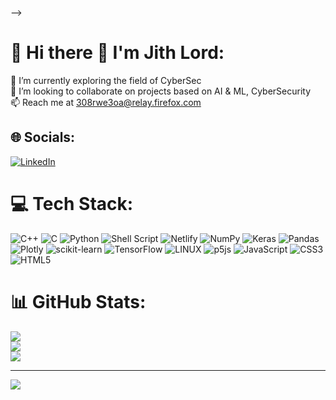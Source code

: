 <!-- <p align="left">  <img src="https://komarev.com/ghpvc/?username=USERNAME&label=Views&color=blue&style=plastic" alt="jithlord" /> 
 </p> 

 
### Hi there 👋 I'm Jith Lord

- 🔭 I’m currently exploring the field of CyberSec
- 👯 I’m looking to collaborate on projects based on Computer Vision, AI & ML, and CyberSecurity
- 📫 Reach me at 308rwe3oa@relay.firefox.com

</br></br>

[![Jithin’s github stats](https://github-readme-stats.vercel.app/api?username=jithlord&theme=midnight-purple&show_icons=true)](https://github.com/jithlord)
<a href="https://github.com/jithlord">
  <img align="left" src="https://github-readme-stats.vercel.app/api/top-langs/?username=jithlord&theme=dark&hide_langs_below=1" />
</a>

</br></br>
</br></br>
<!-- ### Connect with Me
<a href="https://www.linkedin.com/in/jithin-nambiar-j/"><img align="left" src="https://raw.githubusercontent.com/jithlord/jithlord/main/images/linkedin.svg" alt="Yu Shi | LinkedIn" width="21px"/></a> -->
<!-- <img src="https://img.shields.io/badge/Kali_Linux-557C94?style=for-the-badge&logo=kali-linux&logoColor=white" /> <img src="https://img.shields.io/badge/Linux-FCC624?style=for-the-badge&logo=linux&logoColor=black" /> <img src="https://img.shields.io/badge/Python-3776AB?style=for-the-badge&logo=python&logoColor=white" /> -->
 -->
# 💫 Hi there 👋 I'm Jith Lord:
🔭 I’m currently exploring the field of CyberSec<br>👯 I’m looking to collaborate on projects based on AI & ML, CyberSecurity<br>📫 Reach me at 308rwe3oa@relay.firefox.com


## 🌐 Socials:
[![LinkedIn](https://img.shields.io/badge/LinkedIn-%230077B5.svg?logo=linkedin&logoColor=white)](https://linkedin.com/in/https://www.linkedin.com/in/jithin-nambiar-j/) 

# 💻 Tech Stack:
![C++](https://img.shields.io/badge/c++-%2300599C.svg?style=for-the-badge&logo=c%2B%2B&logoColor=white) ![C](https://img.shields.io/badge/c-%2300599C.svg?style=for-the-badge&logo=c&logoColor=white) ![Python](https://img.shields.io/badge/python-3670A0?style=for-the-badge&logo=python&logoColor=ffdd54) ![Shell Script](https://img.shields.io/badge/shell_script-%23121011.svg?style=for-the-badge&logo=gnu-bash&logoColor=white) ![Netlify](https://img.shields.io/badge/netlify-%23000000.svg?style=for-the-badge&logo=netlify&logoColor=#00C7B7) ![NumPy](https://img.shields.io/badge/numpy-%23013243.svg?style=for-the-badge&logo=numpy&logoColor=white) ![Keras](https://img.shields.io/badge/Keras-%23D00000.svg?style=for-the-badge&logo=Keras&logoColor=white) ![Pandas](https://img.shields.io/badge/pandas-%23150458.svg?style=for-the-badge&logo=pandas&logoColor=white) ![Plotly](https://img.shields.io/badge/Plotly-%233F4F75.svg?style=for-the-badge&logo=plotly&logoColor=white) ![scikit-learn](https://img.shields.io/badge/scikit--learn-%23F7931E.svg?style=for-the-badge&logo=scikit-learn&logoColor=white) ![TensorFlow](https://img.shields.io/badge/TensorFlow-%23FF6F00.svg?style=for-the-badge&logo=TensorFlow&logoColor=white) ![LINUX](https://img.shields.io/badge/Linux-FCC624?style=for-the-badge&logo=linux&logoColor=black) ![p5js](https://img.shields.io/badge/p5.js-ED225D?style=for-the-badge&logo=p5.js&logoColor=FFFFFF) ![JavaScript](https://img.shields.io/badge/javascript-%23323330.svg?style=for-the-badge&logo=javascript&logoColor=%23F7DF1E) ![CSS3](https://img.shields.io/badge/css3-%231572B6.svg?style=for-the-badge&logo=css3&logoColor=white) ![HTML5](https://img.shields.io/badge/html5-%23E34F26.svg?style=for-the-badge&logo=html5&logoColor=white)
# 📊 GitHub Stats:
![](https://github-readme-stats.vercel.app/api?username=jithlord&theme=dark&hide_border=false&include_all_commits=false&count_private=false)<br/>
![](https://github-readme-streak-stats.herokuapp.com/?user=jithlord&theme=dark&hide_border=false)<br/>
![](https://github-readme-stats.vercel.app/api/top-langs/?username=jithlord&theme=dark&hide_border=false&include_all_commits=false&count_private=false&layout=compact)

---
[![](https://visitcount.itsvg.in/api?id=jithlord&icon=0&color=0)](https://visitcount.itsvg.in)

